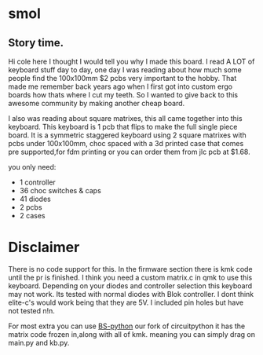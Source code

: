 # smol

## Story time.

Hi cole here I thought I would tell you why I made this board.
I read A LOT of keyboard stuff day to day, one day I was reading about how much some people find the 100x100mm $2 pcbs very important to the hobby.
That made me remember back years ago when I first got into custom ergo boards how thats where I cut my teeth.
So I wanted to give back to this awesome community by making another cheap board.

I also was reading about square matrixes, this all came together into this keyboard.
This keyboard is 1 pcb that flips to make the full single piece board.
It is a symmetric staggered keyboard using 2 square matrixes with pcbs under 100x100mm,
choc spaced with a 3d printed case that comes pre supported,for fdm printing or you can order them from jlc pcb at $1.68.

you only need:

- 1 controller
- 36 choc switches & caps
- 41 diodes
- 2 pcbs
- 2 cases

# Disclaimer

There is no code support for this.
In the firmware section there is kmk code until the pr is finished.
I think you need a custom matrix.c in qmk to use this keyboard.
Depending on your diodes and controller selection this keyboard may not work.
Its tested with normal diodes with Blok controller.
I dont think elite-c's would work being that they are 5V.
I included pin holes but have not tested n!n.

For most extra you can use [BS-python](https://github.com/boardsource/bs-python) our fork of circuitpython it has the matrix code frozen in,along with all of kmk. meaning you can simply drag on main.py and kb.py.

